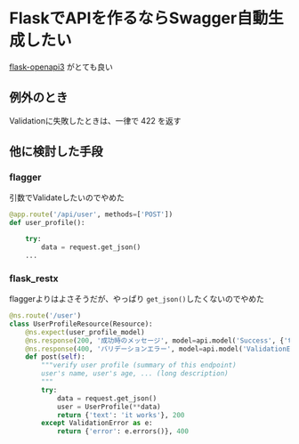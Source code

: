 # FlaskでAPIを作るならSwagger自動生成したい

[flask-openapi3](https://luolingchun.github.io/flask-openapi3/v4.x/) がとても良い

## 例外のとき

Validationに失敗したときは、一律で 422 を返す

## 他に検討した手段

### flagger

引数でValidateしたいのでやめた

```python
@app.route('/api/user', methods=['POST'])
def user_profile():

    try:
        data = request.get_json()
    ...
```

### flask_restx

flaggerよりはよさそうだが、やっぱり `get_json()`したくないのでやめた

```python
@ns.route('/user')
class UserProfileResource(Resource):
    @ns.expect(user_profile_model)
    @ns.response(200, '成功時のメッセージ', model=api.model('Success', {'text': fields.String(example='it works')}))
    @ns.response(400, 'バリデーションエラー', model=api.model('ValidationError', {'error': fields.String(example='Validation error')}))
    def post(self):
        """verify user profile (summary of this endpoint)
        user's name, user's age, ... (long description)
        """
        try:
            data = request.get_json()
            user = UserProfile(**data)
            return {'text': 'it works'}, 200
        except ValidationError as e:
            return {'error': e.errors()}, 400
```